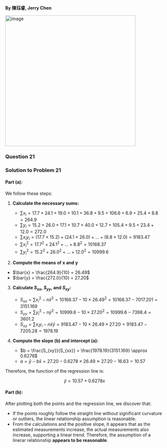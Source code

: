 **By 陳珏睿, Jerry Chen**

<img width="414" alt="image" src="https://github.com/user-attachments/assets/d0b7e03a-1bf4-4440-ab8d-ab4098ca48e2" />

### Question 21
### Solution to Problem 21

#### Part (a): 
We follow these steps:
1. **Calculate the necessary sums:**
   - $\sum x_i = 17.7 + 24.1 + 19.0 + 10.1 + 36.8 + 9.5 + 106.6 + 6.9 + 25.4 + 8.8 = 264.9$
   - $\sum y_i = 15.2 + 26.0 + 17.1 + 10.7 + 40.0 + 12.7 + 105.4 + 9.5 + 23.4 + 12.0 = 272.0$
   - $\sum x_i y_i = (17.7 \times 15.2) + (24.1 \times 26.0) + \dots + (8.8 \times 12.0) = 9183.47$
   - $\sum x_i^2 = 17.7^2 + 24.1^2 + \dots + 8.8^2 = 10168.37$
   - $\sum y_i^2 = 15.2^2 + 26.0^2 + \dots + 12.0^2 = 10999.6$

2. **Compute the means of x and y**
  - $\bar{x} = \frac{264.9}{10} = 26.49$
  - $\bar{y} = \frac{272.0}{10} = 27.20$
    

3. **Calculate $S_{xx}$, $S_{yy}$, and $S_{xy}$:**
   - $S_{xx} = \sum x_i^2 - n\bar{x}^2 = 10168.37 - 10 \times 26.49^2 = 10168.37 - 7017.201 = 3151.169$
   - $S_{yy} = \sum y_i^2 - n\bar{y}^2 = 10999.6 - 10 \times 27.20^2 = 10999.6 - 7398.4 = 3601.2$
   - $S_{xy} = \sum x_i y_i - n\bar{x}\bar{y} = 9183.47 - 10 \times 26.49 \times 27.20 = 9183.47 - 7205.28 = 1978.19$

4. **Compute the slope \(b\) and intercept \(a\):**
   - $b = \frac{S_{xy}}{S_{xx}} = \frac{1978.19}{3151.169} \approx 0.6278$
   - $a = \bar{y} - b\bar{x} = 27.20 - 0.6278 \times 26.49 \approx 27.20 - 16.63 = 10.57$

Therefore, the function of the regression line is:

   $$
   \hat{y} = 10.57 + 0.6278x
   $$

#### Part (b): 
   After plotting both the points and the regression line, we discover that:
   - If the points roughly follow the straight line without significant curvature or outliers, the linear relationship assumption is reasonable.
   - From the calculations and the positive slope, it appears that as the estimated measurements increase, the actual measurements also increase, supporting a linear trend.
Therefore, the assumption of a linerar relationship **appears to be reasonable**.
